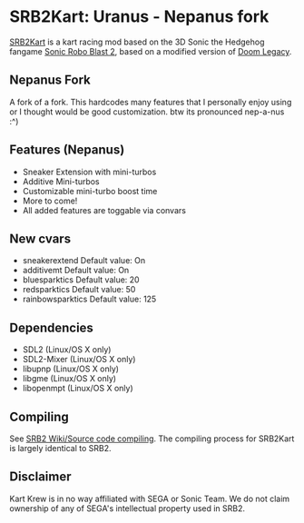 # SRB2Kart: Uranus - Nepanus fork

[SRB2Kart](https://srb2.org/mods/) is a kart racing mod based on the 3D Sonic the Hedgehog fangame [Sonic Robo Blast 2](https://srb2.org/), based on a modified version of [Doom Legacy](http://doomlegacy.sourceforge.net/).

## Nepanus Fork
A fork of a fork. This hardcodes many features that I personally enjoy using or I thought would be good customization. btw its pronounced nep-a-nus :^)

## Features (Nepanus)
- Sneaker Extension with mini-turbos
- Additive Mini-turbos
- Customizable mini-turbo boost time
- More to come!
- All added features are toggable via convars

## New cvars
- sneakerextend Default value: On
- additivemt Default value: On
- bluesparktics Default value: 20
- redsparktics Default value: 50
- rainbowsparktics Default value: 125



## Dependencies
- SDL2 (Linux/OS X only)
- SDL2-Mixer (Linux/OS X only)
- libupnp (Linux/OS X only)
- libgme (Linux/OS X only)
- libopenmpt (Linux/OS X only)

## Compiling

See [SRB2 Wiki/Source code compiling](http://wiki.srb2.org/wiki/Source_code_compiling). The compiling process for SRB2Kart is largely identical to SRB2.

## Disclaimer
Kart Krew is in no way affiliated with SEGA or Sonic Team. We do not claim ownership of any of SEGA's intellectual property used in SRB2.

